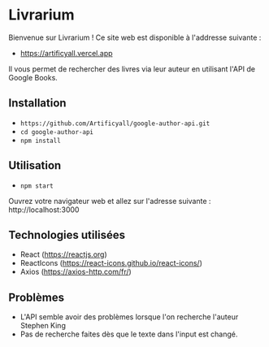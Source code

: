 # Livrarium
Bienvenue sur Livrarium ! Ce site web est disponible à l'addresse suivante : 
- https://artificyall.vercel.app

Il vous permet de rechercher des livres via leur auteur en utilisant l'API de Google Books.

## Installation

- `https://github.com/Artificyall/google-author-api.git`
- `cd google-author-api`
- `npm install`

## Utilisation 

- `npm start`

Ouvrez votre navigateur web et allez sur l'adresse suivante : http://localhost:3000

## Technologies utilisées

- React (https://reactjs.org)
- ReactIcons (https://react-icons.github.io/react-icons/)
- Axios (https://axios-http.com/fr/)

## Problèmes

- L'API semble avoir des problèmes lorsque l'on recherche l'auteur Stephen King
- Pas de recherche faites dès que le texte dans l'input est changé.
